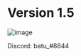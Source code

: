 # Version 1.5
![image](https://github.com/rxyzqc/Gen/assets/120246386/6206892b-9c66-42aa-b0c9-e0dd970a7f0f)

Discord: batu_#8844
